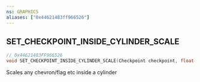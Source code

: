 ```yaml
---
ns: GRAPHICS
aliases: ["0x44621483ff966526"]
---
```

## SET_CHECKPOINT_INSIDE_CYLINDER_SCALE

```c
// 0x44621483FF966526
void SET_CHECKPOINT_INSIDE_CYLINDER_SCALE(Checkpoint checkpoint, float insideCylinderScale);
```

Scales any chevron/flag etc inside a cylinder


